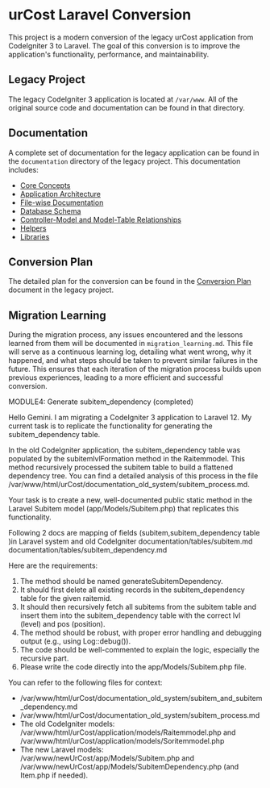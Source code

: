 # urCost Laravel Conversion

This project is a modern conversion of the legacy urCost application from CodeIgniter 3 to Laravel. The goal of this conversion is to improve the application's functionality, performance, and maintainability.

## Legacy Project

The legacy CodeIgniter 3 application is located at `/var/www`. All of the original source code and documentation can be found in that directory.

## Documentation

A complete set of documentation for the legacy application can be found in the `documentation` directory of the legacy project. This documentation includes:

*   [Core Concepts](../documentation/index.md)
*   [Application Architecture](../documentation/index.md)
*   [File-wise Documentation](../documentation/index.md)
*   [Database Schema](../documentation/database.md)
*   [Controller-Model and Model-Table Relationships](../documentation/relationships.md)
*   [Helpers](../documentation/helpers.md)
*   [Libraries](../html_urCost/documentation/libraries.md)

## Conversion Plan

The detailed plan for the conversion can be found in the [Conversion Plan](../documentation/conversion_plan.md) document in the legacy project.

## Migration Learning

During the migration process, any issues encountered and the lessons learned from them will be documented in `migration_learning.md`. This file will serve as a continuous learning log, detailing what went wrong, why it happened, and what steps should be taken to prevent similar failures in the future. This ensures that each iteration of the migration process builds upon previous experiences, leading to a more efficient and successful conversion.





MODULE4: Generate subitem_dependency (completed)

  Hello Gemini. I am migrating a CodeIgniter 3 application to Laravel 12. My current task is to replicate the functionality for generating the subitem_dependency table.

  In the old CodeIgniter application, the subitem_dependency table was populated by the subitemlvlFormation method in the Raitemmodel. This method recursively processed 
  the subitem table to build a flattened dependency tree. You can find a detailed analysis of this process in the file 
  /var/www/html/urCost/documentation_old_system/subitem_process.md.

  Your task is to create a new, well-documented public static method in the Laravel Subitem model (app/Models/Subitem.php) that replicates this functionality.

  Following 2 docs are mapping of fields (subitem,subitem_dependency table )in Laravel system and old CodeIgniter
  documentation/tables/subitem.md
  documentation/tables/subitem_dependency.md

  Here are the requirements:

   1. The method should be named generateSubitemDependency.
   3. It should first delete all existing records in the subitem_dependency table for the given raitemid.
   4. It should then recursively fetch all subitems from the subitem table and insert them into the subitem_dependency table with the correct lvl (level) and pos (position).
   5. The method should be robust, with proper error handling and debugging output (e.g., using Log::debug()).
   6. The code should be well-commented to explain the logic, especially the recursive part.
   7. Please write the code directly into the app/Models/Subitem.php file.

  You can refer to the following files for context:
   * /var/www/html/urCost/documentation_old_system/subitem_and_subitem_dependency.md
   * /var/www/html/urCost/documentation_old_system/subitem_process.md
   * The old CodeIgniter models: /var/www/html/urCost/application/models/Raitemmodel.php and /var/www/html/urCost/application/models/Soritemmodel.php
   * The new Laravel models: /var/www/newUrCost/app/Models/Subitem.php and /var/www/newUrCost/app/Models/SubitemDependency.php (and Item.php if needed).
